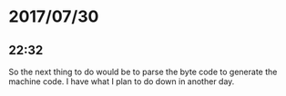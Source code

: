 # 2017/07/30

## 22:32

So the next thing to do would be to parse the byte code to generate the
machine code. I have what I plan to do down in another day.
